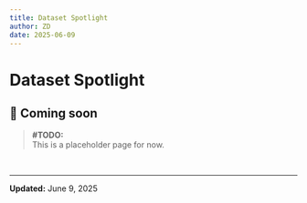 ```yaml
---
title: Dataset Spotlight
author: ZD
date: 2025-06-09
---
```


# Dataset Spotlight

## 🚧 Coming soon

>**\#TODO:**  
>This is a placeholder page for now.

&nbsp;

---

**Updated:** June 9, 2025
